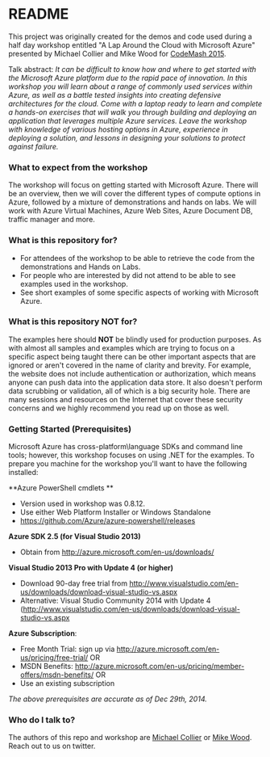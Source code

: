 # README #

This project was originally created for the demos and code used during a half day workshop entitled "A Lap Around the Cloud with Microsoft Azure" presented by Michael Collier and Mike Wood for [CodeMash 2015](http://www.codemash.org).

Talk abstract:
*It can be difficult to know how and where to get started with the Microsoft Azure platform due to the rapid pace of innovation. In this workshop you will learn about a range of commonly used services within Azure, as well as a battle tested insights into creating defensive architectures for the cloud. Come with a laptop ready to learn and complete a hands-on exercises that will walk you through building and deploying an application that leverages multiple Azure services. Leave the workshop with knowledge of various hosting options in Azure, experience in deploying a solution, and lessons in designing your solutions to protect against failure.*

### What to expect from the workshop ###
The workshop will focus on getting started with Microsoft Azure.  There will be an overview, then we will cover the different types of compute options in Azure, followed by a mixture of demonstrations and hands on labs.  We will work with Azure Virtual Machines, Azure Web Sites, Azure Document DB, traffic manager and more. 

### What is this repository for? ###

* For attendees of the workshop to be able to retrieve the code from the demonstrations and Hands on Labs.
* For people who are interested by did not attend to be able to see examples used in the workshop.
* See short examples of some specific aspects of working with Microsoft Azure.  

### What is this repository NOT for? ###

The examples here should **NOT** be blindly used for production purposes. As with almost all samples and examples which are trying to focus on a specific aspect being taught there can be other important aspects that are ignored or aren't covered in the name of clarity and brevity.  For example, the website does not include authentication or authorization, which means anyone can push data into the application data store.  It also doesn't perform data scrubbing or validation, all of which is a big security hole.  There are many sessions and resources on the Internet that cover these security concerns and we highly recommend you read up on those as well.


### Getting Started (Prerequisites) ###

Microsoft Azure has cross-platform\language SDKs and command line tools; however, this workshop focuses on using .NET for the examples. To prepare you machine for the workshop you'll want to have the following installed: 

**Azure PowerShell cmdlets **
 - Version used in workshop was 0.8.12.
 - Use either Web Platform Installer or Windows Standalone
- https://github.com/Azure/azure-powershell/releases   

**Azure SDK 2.5 (for Visual Studio 2013)**
- Obtain from http://azure.microsoft.com/en-us/downloads/ 

**Visual Studio 2013 Pro with Update 4 (or higher)** 
 - Download 90-day free trial from http://www.visualstudio.com/en-us/downloads/download-visual-studio-vs.aspx 
- Alternative: Visual Studio Community 2014 with Update 4 (http://www.visualstudio.com/en-us/downloads/download-visual-studio-vs.aspx

**Azure Subscription**:
- Free Month Trial: sign up via http://azure.microsoft.com/en-us/pricing/free-trial/
OR
- MSDN Benefits: http://azure.microsoft.com/en-us/pricing/member-offers/msdn-benefits/ 
OR
- Use an existing subscription


*The above prerequisites are accurate as of Dec 29th, 2014.* 


### Who do I talk to? ###

The authors of this repo and workshop are [Michael Collier](https://twitter.com/MichaelCollier) or [Mike Wood](https://twitter.com/mikewo).  Reach out to us on twitter.